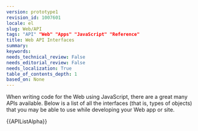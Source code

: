 ```yaml
---
version: prototype1
revision_id: 1007601
locale: el
slug: Web/API
tags: "API" "Web" "Apps" "JavaScript" "Reference"
title: Web API Interfaces
summary: 
keywords: 
needs_technical_review: False
needs_editorial_review: False
needs_localization: True
table_of_contents_depth: 1
based_on: None
---
```

<p>When writing code for the Web using JavaScript, there are a great many APIs available. Below is a list of all the interfaces (that is, types of objects) that you may be able to use while developing your Web app or site.</p>

<div>
<div>{{APIListAlpha}}</div>
</div>

<p>&nbsp;</p>


